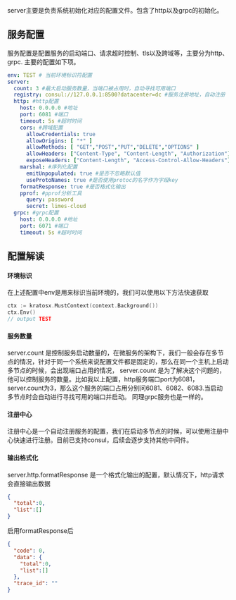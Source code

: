 server主要是负责系统初始化对应的配置文件。包含了http以及grpc的初始化。

## 服务配置
服务配置是配置服务的启动端口、请求超时控制、tls以及跨域等，主要分为http、grpc. 主要的配置如下项。
```yaml
env: TEST # 当前环境标识符配置
server:
  count: 3 #最大启动服务数量，当端口被占用时，自动寻找可用端口
  registry: consul://127.0.0.1:8500?datacenter=dc #服务注册地址，自动注册
  http: #http配置
    host: 0.0.0.0 #地址
    port: 6081 #端口
    timeout: 5s #超时时间
    cors: #跨域配置
      allowCredentials: true
      allowOrigins: [ "*" ]
      allowMethods: [ "GET","POST","PUT","DELETE","OPTIONS" ]
      allowHeaders: ["Content-Type", "Content-Length", "Authorization"]
      exposeHeaders: ["Content-Length", "Access-Control-Allow-Headers"]
    marshal: #序列化配置
      emitUnpopulated: true #是否不忽略默认值
      useProtoNames: true #是否使用protoc的名字作为字段key
    formatResponse: true #是否格式化输出
    pprof: #pprof分析工具
      query: password
      secret: limes-cloud
  grpc: #grpc配置
    host: 0.0.0.0 #地址
    port: 6071 #端口
    timeout: 5s #超时时间
```

## 配置解读
#### 环境标识
在上述配置中env是用来标识当前环境的，我们可以使用以下方法快速获取
```go
ctx := kratosx.MustContext(context.Background())
ctx.Env()
// output TEST
```

#### 服务数量
server.count 是控制服务启动数量的，在微服务的架构下，我们一般会存在多节点的情况，针对于同一个系统来说配置文件都是固定的，那么在同一个主机上启动多节点的时候，会出现端口占用的情况，
server.count 是为了解决这个问题的，他可以控制服务的数量。比如我以上配置，http服务端口port为6081，server.count为3，那么这个服务的端口占用分别问6081、6082、6083.当启动多节点时会自动进行寻找可用的端口并启动。
同理grpc服务也是一样的。

#### 注册中心
注册中心是一个自动注册服务的配置，我们在启动多节点的时候，可以使用注册中心快速进行注册。目前已支持consul，后续会逐步支持其他中间件。

#### 输出格式化
server.http.formatResponse 是一个格式化输出的配置，默认情况下，http请求会直接输出数据
```json
{
  "total":0,
  "list":[]
}
```
启用formatResponse后

```json
{
  "code": 0,
  "data": {
    "total":0,
    "list":[]
  },
  "trace_id": ""
}
```
